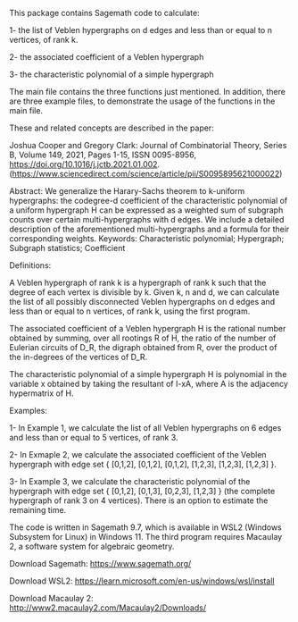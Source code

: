 This package contains Sagemath code to calculate:

1- the list of Veblen hypergraphs on d edges and less than or equal to n vertices, of rank k.

2- the associated coefficient of a Veblen hypergraph

3- the characteristic polynomial of a simple hypergraph

The main file contains the three functions just mentioned. In addition, there are three example files, to demonstrate the usage of the functions in the main file. 

These and related concepts are described in the paper:

Joshua Cooper and Gregory Clark:
Journal of Combinatorial Theory, Series B,
Volume 149,
2021,
Pages 1-15,
ISSN 0095-8956,
https://doi.org/10.1016/j.jctb.2021.01.002.
(https://www.sciencedirect.com/science/article/pii/S0095895621000022)

Abstract: We generalize the Harary-Sachs theorem to k-uniform hypergraphs: the codegree-d coefficient of the characteristic polynomial of a uniform hypergraph H can be expressed as a weighted sum of subgraph counts over certain multi-hypergraphs with d edges. We include a detailed description of the aforementioned multi-hypergraphs and a formula for their corresponding weights.
Keywords: Characteristic polynomial; Hypergraph; Subgraph statistics; Coefficient

Definitions: 

A Veblen hypergraph of rank k is a hypergraph of rank k such that the degree of each vertex is divisible by k. Given k, n and d, we can calculate the list of all possibly disconnected Veblen hypergraphs on d edges and less than or equal to n vertices, of rank k, using the first program.

The associated coefficient of a Veblen hypergraph H is the rational number obtained by summing, over all rootings R of H, the ratio of the number of Eulerian circuits of D_R, the digraph obtained from R, over the product of the in-degrees of the vertices of D_R. 

The characteristic polynomial of a simple hypergraph H is polynomial in the variable x obtained by taking the resultant of I-xA, where A is the adjacency hypermatrix of H.

Examples:

1- In Example 1, we calculate the list of all Veblen hypergraphs on 6 edges and less than or equal to 5 vertices, of rank 3. 

2- In Exmaple 2, we calculate the associated coefficient of the Veblen hypergraph with edge set { [0,1,2], [0,1,2], [0,1,2], [1,2,3], [1,2,3], [1,2,3] }. 

3- In Example 3, we calculate the characteristic polynomial of the hypergraph with edge set { [0,1,2], [0,1,3], [0,2,3], [1,2,3] } (the complete hypergraph of rank 3 on 4 vertices). There is an option to estimate the remaining time. 

The code is written in Sagemath 9.7, which is available in WSL2 (Windows Subsystem for Linux) in Windows 11. The third program requires Macaulay 2, a software system for algebraic geometry.

Download Sagemath: https://www.sagemath.org/

Download WSL2: https://learn.microsoft.com/en-us/windows/wsl/install

Download Macaulay 2: http://www2.macaulay2.com/Macaulay2/Downloads/

